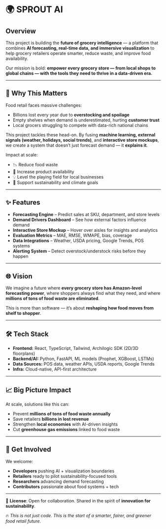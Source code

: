 # 🌍 SPROUT AI

## Overview  
This project is building the **future of grocery intelligence** — a platform that combines **AI forecasting, real-time data, and immersive visualization** to help grocery retailers operate smarter, reduce waste, and improve food availability.  

Our mission is bold: **empower every grocery store — from local shops to global chains — with the tools they need to thrive in a data-driven era.**

---

## 🚀 Why This Matters  
Food retail faces massive challenges:  
- Billions lost every year due to **overstocking and spoilage**  
- Empty shelves when demand is underestimated, hurting **customer trust**  
- Local grocers struggling to compete with data-rich national chains  

This project tackles these head-on. By fusing **machine learning, external signals (weather, holidays, social trends)**, and **interactive store mockups**, we create a system that doesn’t just forecast demand — it **explains it**.  

Impact at scale:  
- 📉 Reduce food waste  
- 🛒 Increase product availability  
- 💡 Level the playing field for local businesses  
- 🌱 Support sustainability and climate goals  

---

## ✨ Features  
- **Forecasting Engine** – Predict sales at SKU, department, and store levels  
- **Demand Drivers Dashboard** – See how external factors influence demand  
- **Interactive Store Mockup** – Hover over aisles for insights and analytics  
- **Evaluation Metrics** – MAE, RMSE, WMAPE, bias, coverage  
- **Data Integrations** – Weather, USDA pricing, Google Trends, POS systems  
- **Alerting System** – Detect overstock/understock risks before they happen  

---

## 🌐 Vision  
We imagine a future where **every grocery store has Amazon-level forecasting power**, where shoppers always find what they need, and where **millions of tons of food waste are eliminated**.  

This is more than software — it’s about **reshaping how food moves from shelf to shopper**.  

---

## 🛠️ Tech Stack  
- **Frontend:** React, TypeScript, Tailwind, Archilogic SDK (2D/3D floorplans)  
- **Backend/AI:** Python, FastAPI, ML models (Prophet, XGBoost, LSTMs)  
- **Data Sources:** POS data, weather APIs, USDA reports, Google Trends  
- **Infra:** Cloud-native, API-first architecture  

---

## 📈 Big Picture Impact  
At scale, solutions like this can:  
- Prevent **millions of tons of food waste annually**  
- Save retailers **billions in lost revenue**  
- Strengthen **local economies** with AI-driven insights  
- Cut **greenhouse gas emissions** linked to food waste  

---

## 🤝 Get Involved  
We welcome:  
- **Developers** pushing AI + visualization boundaries  
- **Retailers** ready to pilot sustainability-focused tools  
- **Researchers** advancing demand forecasting  
- **Contributors** passionate about food systems + tech  

---

📜 **License**: Open for collaboration. Shared in the spirit of **innovation for sustainability**.  

🔥 *This is not just code. This is the start of a smarter, fairer, and greener food retail future.*  
